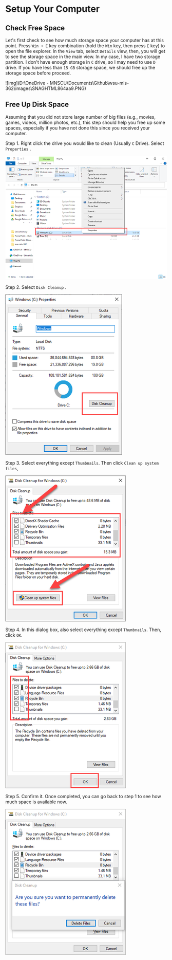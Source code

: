 # Setup Your Computer 

## Check Free Space 

Let's first check to see how much storage space your computer has at this point. Press `Win + E` key combination (hold the `Win` key, then press `E` key) to open the file explorer. In the `View` tab, select `Details` view, then, you will get to see the storage space in the main view. In my case, I have two storage partition. I don't have enough storage in `C` drive, so I may need to use `D` drive. If you have less than `15 GB` storage space, we should free up the storage space before proceed. 

![img](D:\OneDrive - MNSCU\Documents\Github\wsu-mis-362\images\SNAGHTML864aa9.PNG)

## Free Up Disk Space 

Assuming that you did not store large number of big files (e.g., movies, games, videos, million photos, etc.), this step should help you free up some spaces, especially if you have not done this since you received your computer. 

Step 1. Right click the drive you would like to clean (Usually `C` Drive). Select `Properties` .  

![img](images/SNAGHTML8f1630-16304700985071.PNG)

Step 2. Select `Disk Cleanup` .

![image-20210831232350849](images/image-20210831232350849-16304702329362.png)

Step 3. Select everything except `Thumbnails`. Then click `Clean up system files`, 

![image-20210831232708198](images/image-20210831232708198-16304704299423.png)

Step 4. In this dialog box, also select everything except `Thumbnails`. Then, click `OK`. 

![image-20210831232942933](images/image-20210831232942933-16304705845605.png)

Step 5. Confirm it. Once completed, you can go back to step 1 to see how much space is available now. 

![image-20210831233034632](images/image-20210831233034632-16304706359286.png)

